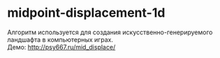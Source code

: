 # midpoint-displacement-1d
Алгоритм используется для создания искусственно-генерируемого ландшафта в компьютерных играх.</br>
Демо: http://psy667.ru/mid_displace/
